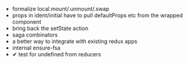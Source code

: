 
- formalize local.mount/.unmount/.swap
- props in ident/initial have to pull defaultProps etc from the wrapped component
- bring back the setState action
- saga combinators
- a better way to integrate with existing redux apps
- internal ensure-fsa
- ✔ test for undefined from reducers